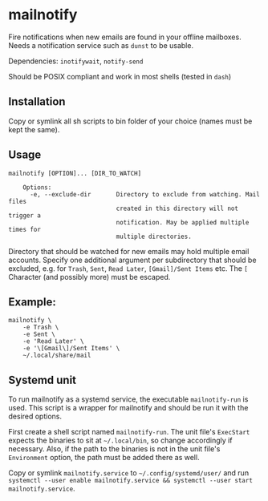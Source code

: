 # mailnotify
Fire notifications when new emails are found in your offline mailboxes. Needs a notification service such as `dunst` to be usable.

Dependencies: `inotifywait`, `notify-send`

Should be POSIX compliant and work in most shells (tested in `dash`)

## Installation
Copy or symlink all sh scripts to bin folder of your choice (names must be kept the same).

## Usage
```
mailnotify [OPTION]... [DIR_TO_WATCH]

    Options:
      -e, --exclude-dir       Directory to exclude from watching. Mail files
                              created in this directory will not trigger a
                              notification. May be applied multiple times for
                              multiple directories.

```

Directory that should be watched for new emails may hold multiple email accounts. Specify one additional argument per subdirectory that should be excluded, e.g. for `Trash`, `Sent`, `Read Later`, `[Gmail]/Sent Items` etc. The `[` Character (and possibly more) must be escaped.

## Example: 
```
mailnotify \
    -e Trash \ 
    -e Sent \
    -e 'Read Later' \
    -e '\[Gmail\]/Sent Items' \
    ~/.local/share/mail
```

## Systemd unit
To run mailnotify as a systemd service, the executable `mailnotify-run` is used. This script is a wrapper for mailnotify and should be run it with the desired options. 

First create a shell script named `mailnotify-run`. The unit file's `ExecStart` expects the binaries to sit at `~/.local/bin`, so change accordingly if necessary. Also, if the path to the binaries is not in the unit file's `Environment` option, the path must be added there as well.

Copy or symlink `mailnotify.service` to `~/.config/systemd/user/` and run `systemctl --user enable mailnotify.service && systemctl --user start mailnotify.service`. 
